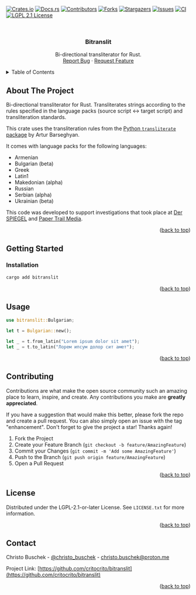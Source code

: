 <a name="readme-top"></a>


[![Crates.io][crates-io-shield]][crates-io-url]
[![Docs.rs][docs-rs-shield]][docs-rs-url]
[![Contributors][contributors-shield]][contributors-url]
[![Forks][forks-shield]][forks-url]
[![Stargazers][stars-shield]][stars-url]
[![Issues][issues-shield]][issues-url]
[![CI][ci-shield]][ci-url]
[![LGPL 2.1 License][license-shield]][license-url]


<br />
<div align="center">
  <h3 align="center">Bitranslit</h3>

  <p align="center">
    Bi-directional transliterator for Rust.
    <br />
    <a href="https://github.com/critocrito/bitranslit/issues">Report Bug</a>
    ·
    <a href="https://github.com/critocrito/bitranslit/issues">Request Feature</a>
  </p>
</div>


<details>
  <summary>Table of Contents</summary>
  <ol>
    <li>
      <a href="#about-the-project">About The Project</a>
    </li>
    <li>
      <a href="#getting-started">Getting Started</a>
      <ul>
        <li><a href="#installation">Installation</a></li>
      </ul>
    </li>
    <li><a href="#usage">Usage</a></li>
    <li><a href="#contributing">Contributing</a></li>
    <li><a href="#license">License</a></li>
    <li><a href="#contact">Contact</a></li>
  </ol>
</details>


## About The Project

Bi-directional transliterator for Rust. Transliterates strings according to the rules specified in the language packs (source script <-> target script) and transliteration standards.

This crate uses the transliteration rules from the [Python `transliterate` package](https://github.com/barseghyanartur/transliterate) by Artur Barseghyan. 

It comes with language packs for the following languages:

- Armenian
- Bulgarian (beta)
- Greek
- Latin1
- Makedonian (alpha)
- Russian
- Serbian (alpha)
- Ukrainian (beta)

This code was developed to support investigations that took place at [Der SPIEGEL](https://www.spiegel.de) and [Paper Trail Media](https://www.papertrailmedia.de).

<p align="right">(<a href="#readme-top">back to top</a>)</p>

## Getting Started

### Installation

```sh
cargo add bitranslit
```

<p align="right">(<a href="#readme-top">back to top</a>)</p>


## Usage


``` rust
use bitranslit::Bulgarian;

let t = Bulgarian::new();

let _ = t.from_latin("Lorem ipsum dolor sit amet");
let _ = t.to_latin("Лорем ипсум долор сит амет");
```

<p align="right">(<a href="#readme-top">back to top</a>)</p>


## Contributing

Contributions are what make the open source community such an amazing place to learn, inspire, and create. Any contributions you make are **greatly appreciated**.

If you have a suggestion that would make this better, please fork the repo and create a pull request. You can also simply open an issue with the tag "enhancement".
Don't forget to give the project a star! Thanks again!

1. Fork the Project
2. Create your Feature Branch (`git checkout -b feature/AmazingFeature`)
3. Commit your Changes (`git commit -m 'Add some AmazingFeature'`)
4. Push to the Branch (`git push origin feature/AmazingFeature`)
5. Open a Pull Request

<p align="right">(<a href="#readme-top">back to top</a>)</p>


## License

Distributed under the LGPL-2.1-or-later License. See `LICENSE.txt` for more information.

<p align="right">(<a href="#readme-top">back to top</a>)</p>


## Contact

Christo Buschek - [@christo_buschek](https://twitter.com/christo_buschek) - christo.buschek@proton.me

Project Link: [https://github.com/critocrito/bitranslit](https://github.com/critocrito/bitranslit)

<p align="right">(<a href="#readme-top">back to top</a>)</p>



[contributors-shield]: https://img.shields.io/github/contributors/critocrito/bitranslit.svg?style=for-the-badge
[contributors-url]: https://github.com/critocrito/bitranslit/graphs/contributors
[forks-shield]: https://img.shields.io/github/forks/critocrito/bitranslit.svg?style=for-the-badge
[forks-url]: https://github.com/critocrito/bitranslit/network/members
[stars-shield]: https://img.shields.io/github/stars/critocrito/bitranslit.svg?style=for-the-badge
[stars-url]: https://github.com/critocrito/bitranslit/stargazers
[issues-shield]: https://img.shields.io/github/issues/critocrito/bitranslit.svg?style=for-the-badge
[issues-url]: https://github.com/critocrito/bitranslit/issues
[license-shield]: https://img.shields.io/github/license/critocrito/bitranslit.svg?style=for-the-badge
[license-url]: https://github.com/critocrito/bitranslit/blob/master/LICENSE.txt
[crates-io-shield]: https://img.shields.io/crates/v/bitranslit.svg?style=for-the-badge
[crates-io-url]: https://crates.io/crates/bitranslit
[docs-rs-shield]: https://img.shields.io/docsrs/bitranslit?style=for-the-badge
[docs-rs-url]:https://docs.rs/bitranslit
[ci-shield]: https://img.shields.io/github/actions/workflow/status/critocrito/bitranslit/ci.yml?style=for-the-badge
[ci-url]: https://github.com/critocrito/bitranslit/actions
